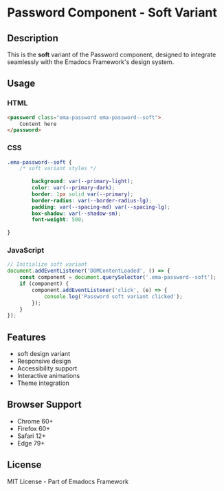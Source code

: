 # Password Component - Soft Variant

## Description
This is the **soft** variant of the Password component, designed to integrate seamlessly with the Emadocs Framework's design system.

## Usage

### HTML
```html
<password class="ema-password ema-password--soft">
    Content here
</password>
```

### CSS
```css
.ema-password--soft {
    /* soft variant styles */
    
        background: var(--primary-light);
        color: var(--primary-dark);
        border: 1px solid var(--primary);
        border-radius: var(--border-radius-lg);
        padding: var(--spacing-md) var(--spacing-lg);
        box-shadow: var(--shadow-sm);
        font-weight: 500;
    
}
```

### JavaScript
```javascript
// Initialize soft variant
document.addEventListener('DOMContentLoaded', () => {
    const component = document.querySelector('.ema-password--soft');
    if (component) {
        component.addEventListener('click', (e) => {
            console.log('Password soft variant clicked');
        });
    }
});
```

## Features
- soft design variant
- Responsive design
- Accessibility support
- Interactive animations
- Theme integration

## Browser Support
- Chrome 60+
- Firefox 60+
- Safari 12+
- Edge 79+

## License
MIT License - Part of Emadocs Framework
